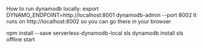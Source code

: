 How to run dynamodb locally:
export DYNAMO_ENDPOINT=http://localhost:8001
dynamodb-admin --port 8002
It runs on http://localhost:8002 so you can go there in your browser

npm install --save serverless-dynamodb-local
sls dynamodb install
sls offline start